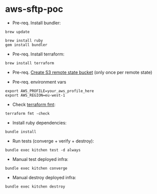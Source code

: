 # aws-sftp-poc
* Pre-req. Install bundler:
```shell script
brew update
```

```shell script
brew install ruby
gem install bundler
```

* Pre-req. Install terraform:
```shell script
brew install terraform
```

* Pre-req. [Create S3 remote state bucket](remote-state/README.md) (only once per remote state)

* Pre-req. environment vars
```shell script
export AWS_PROFILE=your_aws_profile_here
export AWS_REGION=eu-west-1
```

* Check [terraform fmt](https://www.terraform.io/docs/commands/fmt.html):
```shell script
terraform fmt -check
```

* Install ruby dependencies:
```shell script
bundle install
```

* Run tests (converge + verify + destroy):
```shell script
bundle exec kitchen test -d always
```

* Manual test deployed infra:
```shell script
bundle exec kitchen converge
```

* Manual destroy deployed infra:
```shell script
bundle exec kitchen destroy
```
